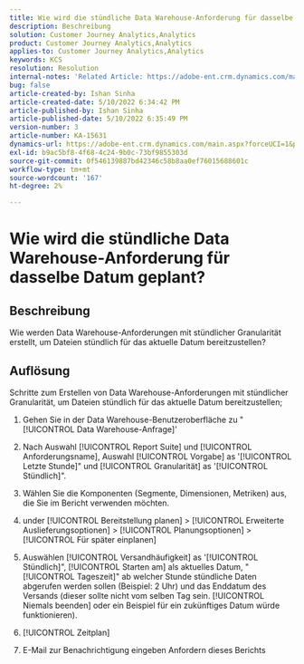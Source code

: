 ```yaml
---
title: Wie wird die stündliche Data Warehouse-Anforderung für dasselbe Datum geplant?
description: Beschreibung
solution: Customer Journey Analytics,Analytics
product: Customer Journey Analytics,Analytics
applies-to: Customer Journey Analytics,Analytics
keywords: KCS
resolution: Resolution
internal-notes: 'Related Article: https://adobe-ent.crm.dynamics.com/main.aspx?appid=c8f3a4cd-a068-e911-a957-000d3a34e00b&pagetype=entityrecord&etn=knowledgearticle&id=b5d08a45-cea0-ea11-a812-000d3a303484'
bug: false
article-created-by: Ishan Sinha
article-created-date: 5/10/2022 6:34:42 PM
article-published-by: Ishan Sinha
article-published-date: 5/10/2022 6:35:49 PM
version-number: 3
article-number: KA-15631
dynamics-url: https://adobe-ent.crm.dynamics.com/main.aspx?forceUCI=1&pagetype=entityrecord&etn=knowledgearticle&id=90ec1ddb-8fd0-ec11-a7b5-0022480a8753
exl-id: b9ac5bf8-4f68-4c24-9b0c-73bf9855303d
source-git-commit: 0f546139887bd42346c58b8aa0ef76015688601c
workflow-type: tm+mt
source-wordcount: '167'
ht-degree: 2%

---
```


# Wie wird die stündliche Data Warehouse-Anforderung für dasselbe Datum geplant?

## Beschreibung

Wie werden Data Warehouse-Anforderungen mit stündlicher Granularität erstellt, um Dateien stündlich für das aktuelle Datum bereitzustellen?

## Auflösung

Schritte zum Erstellen von Data Warehouse-Anforderungen mit stündlicher Granularität, um Dateien stündlich für das aktuelle Datum bereitzustellen;

1. Gehen Sie in der Data Warehouse-Benutzeroberfläche zu &quot;[!UICONTROL Data Warehouse-Anfrage]&#39;

1. Nach Auswahl [!UICONTROL Report Suite] und [!UICONTROL Anforderungsname], Auswahl [!UICONTROL Vorgabe] as &#39;[!UICONTROL Letzte Stunde]&quot; und [!UICONTROL Granularität] as &#39;[!UICONTROL Stündlich]&quot;.

1. Wählen Sie die Komponenten (Segmente, Dimensionen, Metriken) aus, die Sie im Bericht verwenden möchten.

1. under [!UICONTROL Bereitstellung planen] > [!UICONTROL Erweiterte Auslieferungsoptionen] > [!UICONTROL Planungsoptionen] > [!UICONTROL Für später einplanen]

1. Auswählen [!UICONTROL Versandhäufigkeit] as &#39;[!UICONTROL Stündlich]&quot;, [!UICONTROL Starten am] als aktuelles Datum, &quot;[!UICONTROL Tageszeit]&quot; ab welcher Stunde stündliche Daten abgerufen werden sollen (Beispiel: 2 Uhr) und das Enddatum des Versands (dieser sollte nicht vom selben Tag sein. [!UICONTROL Niemals beenden] oder ein Beispiel für ein zukünftiges Datum würde funktionieren).

1. [!UICONTROL Zeitplan]

1. E-Mail zur Benachrichtigung eingeben Anfordern dieses Berichts
